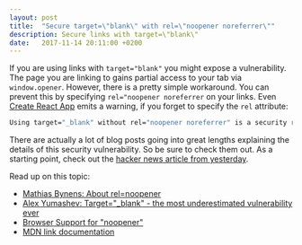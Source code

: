 ```yaml
---
layout: post
title:  "Secure target=\"blank\" with rel=\"noopener noreferrer\""
description: Secure links with target=\"blank\"
date:   2017-11-14 20:11:00 +0200
---
```


If you are using links with `target="blank"` you might expose a vulnerability. The page you are linking to gains partial access to your tab via `window.opener`. However, there is a pretty simple workaround. You can prevent this by specifying `rel="noopener noreferrer` on your links. Even [Create React App](https://github.com/facebookincubator/create-react-app) emits a warning, if you forget to specify the `rel` attribute:

```bash
Using target="_blank" without rel="noopener noreferrer" is a security risk: see https://mathiasbynens.github.io/rel-noopener  react/jsx-no-target-blank
```

There are actually a lot of blog posts going into great lengths explaining the details of this security vulnerability. So be sure to check them out. As a starting point, check out the [hacker news article from yesterday](https://news.ycombinator.com/item?id=15685324).

Read up on this topic:
* [Mathias Bynens: About rel=noopener](https://mathiasbynens.github.io/rel-noopener)
* [Alex Yumashev: Target="_blank" - the most underestimated vulnerability ever](https://www.jitbit.com/alexblog/256-targetblank---the-most-underestimated-vulnerability-ever/)
* [Browser Support for "noopener"](https://caniuse.com/#search=noopener)
* [MDN link documentation](https://developer.mozilla.org/en-US/docs/Web/HTML/Element/a#attr-target)
